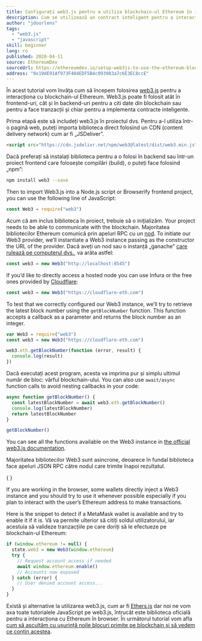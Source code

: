 ```yaml
---
title: Configurați web3.js pentru a utiliza blockchain-ul Ethereum în JavaScript
description: Cum se utilizează un contract inteligent pentru a interacționa cu un token folosind limbajul Solidity
author: "jdourlens"
tags:
  - "web3.js"
  - "javascript"
skill: beginner
lang: ro
published: 2020-04-11
source: EthereumDev
sourceUrl: https://ethereumdev.io/setup-web3js-to-use-the-ethereum-blockchain-in-javascript/
address: "0x19dE91Af973F404EDF5B4c093983a7c6E3EC8ccE"
---
```


În acest tutorial vom învăța cum să începem folosirea [web3.js](https://web3js.readthedocs.io/) pentru a interacționa cu blockchain-ul Ethereum. Web3.js poate fi folosit atât în frontend-uri, cât și în backend-uri pentru a citi date din blockchain sau pentru a face tranzacții și chiar pentru a implementa contracte inteligente.

Prima etapă este să includeți web3.js în proiectul dvs. Pentru a-l utiliza într-o pagină web, puteți importa biblioteca direct folosind un CDN (content delivery network) cum ar fi „JSDeliver”.

```html
<script src="https://cdn.jsdelivr.net/npm/web3@latest/dist/web3.min.js"></script>
```

Dacă preferați să instalați biblioteca pentru a o folosi în backend sau într-un proiect frontend care folosește compilări (build), o puteți face folosind „npm”:

```bash
npm install web3 --save
```

Then to import Web3.js into a Node.js script or Browserify frontend project, you can use the following line of JavaScript:

```js
const Web3 = require("web3")
```

Acum că am inclus biblioteca în proiect, trebuie să o inițializăm. Your project needs to be able to communicate with the blockchain. Majoritatea bibliotecilor Ethereum comunică prin apeluri RPC cu un [nod](/developers/docs/nodes-and-clients/). To initiate our Web3 provider, we’ll instantiate a Web3 instance passing as the constructor the URL of the provider. Dacă aveți un nod sau o instanță „ganache” [ care rulează pe computerul dvs.](https://ethereumdev.io/testing-your-smart-contract-with-existing-protocols-ganache-fork/), va arăta astfel:

```js
const web3 = new Web3("http://localhost:8545")
```

If you’d like to directly access a hosted node you can use Infura or the free ones provided by [Cloudflare](https://cloudflare-eth.com/):

```js
const web3 = new Web3("https://cloudflare-eth.com")
```

To test that we correctly configured our Web3 instance, we’ll try to retrieve the latest block number using the `getBlockNumber` function. This function accepts a callback as a parameter and returns the block number as an integer.

```js
var Web3 = require("web3")
const web3 = new Web3("https://cloudflare-eth.com")

web3.eth.getBlockNumber(function (error, result) {
  console.log(result)
})
```

Dacă executați acest program, acesta va imprima pur și simplu ultimul număr de bloc: vârful blockchain-ului. You can also use `await/async` function calls to avoid nesting callbacks in your code:

```js
async function getBlockNumber() {
  const latestBlockNumber = await web3.eth.getBlockNumber()
  console.log(latestBlockNumber)
  return latestBlockNumber
}

getBlockNumber()
```

You can see all the functions available on the Web3 instance in [the official web3.js documentation](https://docs.web3js.org/).

Majoritatea bibliotecilor Web3 sunt asincrone, deoarece în fundal biblioteca face apeluri JSON RPC către nodul care trimite înapoi rezultatul.

{
<Divider />
}

If you are working in the browser, some wallets directly inject a Web3 instance and you should try to use it whenever possible especially if you plan to interact with the user’s Ethereum address to make transactions.

Here is the snippet to detect if a MetaMask wallet is available and try to enable it if it is. Vă va permite ulterior să citiți soldul utilizatorului, iar acestuia să valideze tranzacțiile pe care doriți să le efectueze pe blockchain-ul Ethereum:

```js
if (window.ethereum != null) {
  state.web3 = new Web3(window.ethereum)
  try {
    // Request account access if needed
    await window.ethereum.enable()
    // Accounts now exposed
  } catch (error) {
    // User denied account access...
  }
}
```

Există și alternative la utilizarea web3.js, cum ar fi [Ethers.js](https://docs.ethers.io/) dar noi ne vom axa toate tutorialele JavaScript pe web3.js, întrucât este biblioteca oficială pentru a interacționa cu Ethereum în browser. În următorul tutorial vom afla [cum să ascultăm cu ușurință noile blocuri primite pe blockchain și să vedem ce conțin acestea](https://ethereumdev.io/listening-to-new-transactions-happening-on-the-blockchain/).
